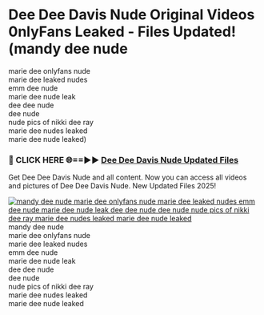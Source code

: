 # Dee Dee Davis Nude Original Videos 0nlyFans Leaked - Files Updated! (mandy dee nude<br>
marie dee onlyfans nude<br>
marie dee leaked nudes<br>
emm dee nude<br>
marie dee nude leak<br>
dee dee nude<br>
dee nude<br>
nude pics of nikki dee ray<br>
marie dee nudes leaked<br>
marie dee nude leaked)

<h3>🔴 CLICK HERE 🌐==►► <a href="https://tinyurl.com/2p9ay9w9" rel="nofollow">Dee Dee Davis Nude Updated Files</a></h3>

Get Dee Dee Davis Nude and all content. Now you can access all videos and pictures of Dee Dee Davis Nude. New Updated Files 2025!

[![mandy dee nude<br>
marie dee onlyfans nude<br>
marie dee leaked nudes<br>
emm dee nude<br>
marie dee nude leak<br>
dee dee nude<br>
dee nude<br>
nude pics of nikki dee ray<br>
marie dee nudes leaked<br>
marie dee nude leaked](https://i.imgur.com/KQgVmj3.gif)](https://tinyurl.com/2p9ay9w9)
mandy dee nude<br>
marie dee onlyfans nude<br>
marie dee leaked nudes<br>
emm dee nude<br>
marie dee nude leak<br>
dee dee nude<br>
dee nude<br>
nude pics of nikki dee ray<br>
marie dee nudes leaked<br>
marie dee nude leaked